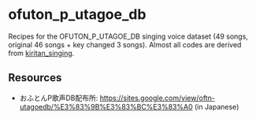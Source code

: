 # ofuton_p_utagoe_db

Recipes for the OFUTON_P_UTAGOE_DB singing voice dataset (49 songs, original 46 songs + key changed 3 songs). 
Almost all codes are derived from [kiritan_singing](https://github.com/r9y9/kiritan_singing).

## Resources

- おふとんP歌声DB配布所: https://sites.google.com/view/oftn-utagoedb/%E3%83%9B%E3%83%BC%E3%83%A0 (in Japanese)
